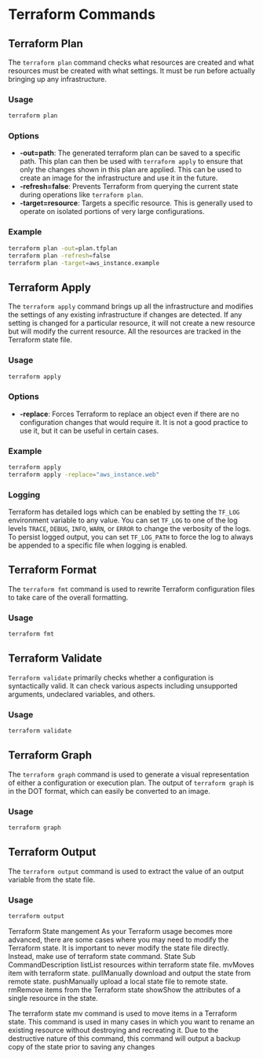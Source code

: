 # Terraform Commands

## Terraform Plan
The `terraform plan` command checks what resources are created and what resources must be created with what settings. It must be run before actually bringing up any infrastructure.

### Usage
```sh
terraform plan
```

### Options
- **-out=path**: The generated terraform plan can be saved to a specific path. This plan can then be used with `terraform apply` to ensure that only the changes shown in this plan are applied. This can be used to create an image for the infrastructure and use it in the future.
- **-refresh=false**: Prevents Terraform from querying the current state during operations like `terraform plan`.
- **-target=resource**: Targets a specific resource. This is generally used to operate on isolated portions of very large configurations.

### Example
```sh
terraform plan -out=plan.tfplan
terraform plan -refresh=false
terraform plan -target=aws_instance.example
```

## Terraform Apply
The `terraform apply` command brings up all the infrastructure and modifies the settings of any existing infrastructure if changes are detected. If any setting is changed for a particular resource, it will not create a new resource but will modify the current resource. All the resources are tracked in the Terraform state file.

### Usage
```sh
terraform apply
```

### Options
- **-replace**: Forces Terraform to replace an object even if there are no configuration changes that would require it. It is not a good practice to use it, but it can be useful in certain cases.

### Example
```sh
terraform apply
terraform apply -replace="aws_instance.web"
```

### Logging
Terraform has detailed logs which can be enabled by setting the `TF_LOG` environment variable to any value. You can set `TF_LOG` to one of the log levels `TRACE`, `DEBUG`, `INFO`, `WARN`, or `ERROR` to change the verbosity of the logs. To persist logged output, you can set `TF_LOG_PATH` to force the log to always be appended to a specific file when logging is enabled.

## Terraform Format
The `terraform fmt` command is used to rewrite Terraform configuration files to take care of the overall formatting.

### Usage
```sh
terraform fmt
```

## Terraform Validate
`Terraform validate` primarily checks whether a configuration is syntactically valid. It can check various aspects including unsupported arguments, undeclared variables, and others.

### Usage
```sh
terraform validate
```

## Terraform Graph
The `terraform graph` command is used to generate a visual representation of either a configuration or execution plan. The output of `terraform graph` is in the DOT format, which can easily be converted to an image.

### Usage
```sh
terraform graph
```

## Terraform Output
The `terraform output` command is used to extract the value of an output variable from the state file.

### Usage
```sh
terraform output
```

Terraform State mangement
As your Terraform usage becomes more advanced, there are some cases where you may need to
modify the Terraform state.
It is important to never modify the state file directly. Instead, make use of terraform state
command.
State Sub CommandDescription
listList resources within terraform state file.
mvMoves item with terraform state.
pullManually download and output the state from remote state.
pushManually upload a local state file to remote state.
rmRemove items from the Terraform state
showShow the attributes of a single resource in the state.

The terraform state mv command is used to move items in a Terraform state.
This command is used in many cases in which you want to rename an existing resource without
destroying and recreating it.
Due to the destructive nature of this command, this command will output a backup copy of the
state prior to saving any changes